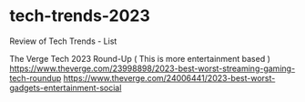 # tech-trends-2023
Review of Tech Trends - List


The Verge Tech 2023 Round-Up
( This is more entertainment based )
https://www.theverge.com/23998898/2023-best-worst-streaming-gaming-tech-roundup
https://www.theverge.com/24006441/2023-best-worst-gadgets-entertainment-social
